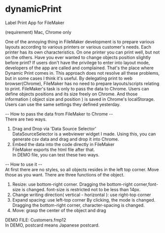 # dynamicPrint
Label Print App for FileMaker

(requirement) Mac, Chrome only

One of the annoying thing in FileMaker development is to prepare various layouts according to various printers or various customer's needs.
Each printer has its own characteristics. On one printer you can print well, but not on the others. Have you ever wanted to change objects position slightly before print?
If users don't have the privilege to enter into layout mode, developers of the app are called and complained.
That's the place where Dynamic Print comes in.
This approach does not resolve all these problems, but in some cases I think it's useful.
By delegating print to web browser(Chrome), FileMaker has no need to prepare layouts/scripts relating to print.
FileMaker's task is only to pass the data to Chrome. Users can define objects positions and its size freely on Chrome.
And those information ( object size and position ) is saved in Chrome's localStorage.
Users can use the same settings they defined yesterday.

-- How to pass the data from FileMaker to Chrome --  
There are two ways.
1. Drag and Drop via 'Data Source Selector'  
DataSourceSelector is a webviewer widget I made. Using this, you can generate csv data and drag and drop it into Chrome.
2. Embed the data into the code directly in FileMaker  
FileMaker exports the html file after that.  
In DEMO file, you can test these two ways.

-- How to use it --  
At first there are no styles, so all objects resides in the left top corner. Move those as you want.
There are three functions of the object.
1. Resize: use bottom-right corner. Dragging the bottom-right corner,font-size is changed.
font-size is restricted not to be less than 14px.
2. Change writing direction( vertical - horizontal ): use right-top corner
3. Expand spacing: use left-top corner By clicking, the mode is changed. Dragging the bottom-right corner, character-spacing is changed.
4. Move: grasp the center of the object and drag

DEMO FILE: Customers.fmp12   
In DEMO, postcard means Japanese postcard.
